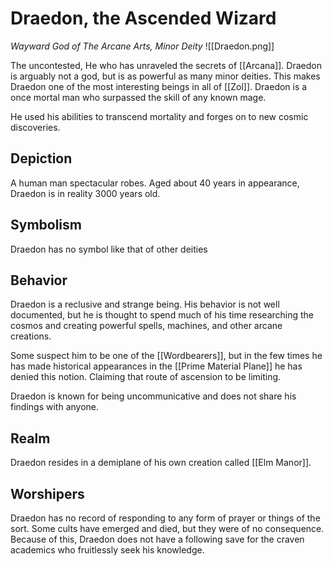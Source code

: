 # Draedon, the Ascended Wizard
*Wayward God of The Arcane Arts, Minor Deity*
![[Draedon.png]]

The uncontested, He who has unraveled the secrets of [[Arcana]]. Draedon is arguably not a god, but is as powerful as many minor deities. This makes Draedon one of the most interesting beings in all of [[Zol]]. Draedon is a once mortal man who surpassed the skill of any known mage.

He used his abilities to transcend mortality and forges on to new cosmic discoveries.

## Depiction
A human man spectacular robes. Aged about 40 years in appearance, Draedon is in reality 3000 years old.

## Symbolism
Draedon has no symbol like that of other deities

## Behavior
Draedon is a reclusive and strange being. His behavior is not well documented, but he is thought to spend much of his time researching the cosmos and creating powerful spells, machines, and other arcane creations.

Some suspect him to be one of the [[Wordbearers]], but in the few times he has made historical appearances in the [[Prime Material Plane]] he has denied this notion.  Claiming that route of ascension to be limiting.

Draedon is known for being uncommunicative and does not share his findings with anyone.

## Realm
Draedon resides in a demiplane of his own creation called [[Elm Manor]].

## Worshipers
Draedon has no record of responding to any form of prayer or things of the sort. Some cults have emerged and died, but they were of no consequence. Because of this, Draedon does not have a following save for the craven academics who fruitlessly seek his knowledge.